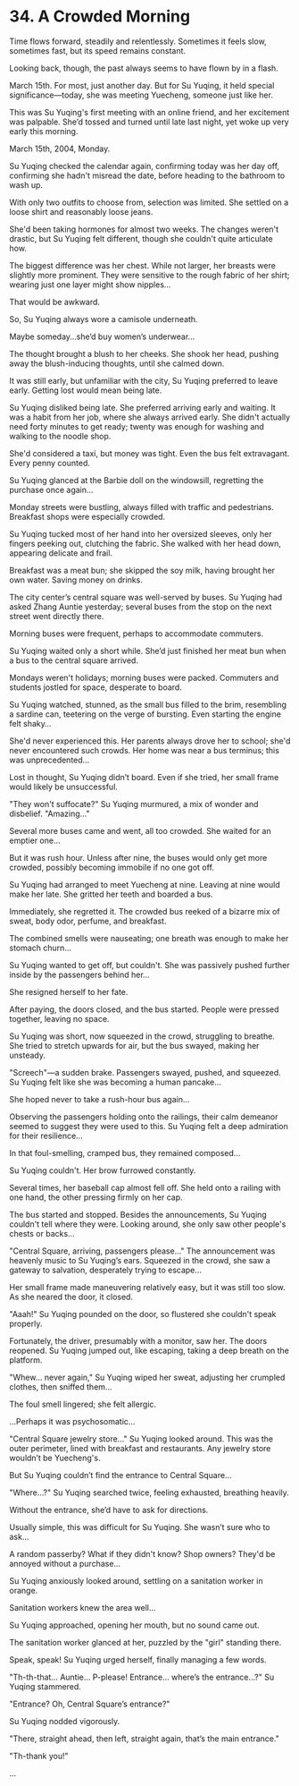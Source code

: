 # 34. A Crowded Morning

Time flows forward, steadily and relentlessly. Sometimes it feels slow, sometimes fast, but its speed remains constant.

Looking back, though, the past always seems to have flown by in a flash.

March 15th. For most, just another day. But for Su Yuqing, it held special significance—today, she was meeting Yuecheng, someone just like her.

This was Su Yuqing's first meeting with an online friend, and her excitement was palpable.  She’d tossed and turned until late last night, yet woke up very early this morning.

March 15th, 2004, Monday.

Su Yuqing checked the calendar again, confirming today was her day off, confirming she hadn't misread the date, before heading to the bathroom to wash up.

With only two outfits to choose from, selection was limited. She settled on a loose shirt and reasonably loose jeans.

She'd been taking hormones for almost two weeks. The changes weren't drastic, but Su Yuqing felt different, though she couldn't quite articulate how.

The biggest difference was her chest. While not larger, her breasts were slightly more prominent.  They were sensitive to the rough fabric of her shirt; wearing just one layer might show nipples…

That would be awkward.

So, Su Yuqing always wore a camisole underneath.

Maybe someday…she’d buy women’s underwear…

The thought brought a blush to her cheeks. She shook her head, pushing away the blush-inducing thoughts, until she calmed down.

It was still early, but unfamiliar with the city, Su Yuqing preferred to leave early.  Getting lost would mean being late.

Su Yuqing disliked being late. She preferred arriving early and waiting.  It was a habit from her job, where she always arrived early.  She didn't actually need forty minutes to get ready; twenty was enough for washing and walking to the noodle shop.

She'd considered a taxi, but money was tight. Even the bus felt extravagant.  Every penny counted.

Su Yuqing glanced at the Barbie doll on the windowsill, regretting the purchase once again…

Monday streets were bustling, always filled with traffic and pedestrians. Breakfast shops were especially crowded.

Su Yuqing tucked most of her hand into her oversized sleeves, only her fingers peeking out, clutching the fabric.  She walked with her head down, appearing delicate and frail.

Breakfast was a meat bun; she skipped the soy milk, having brought her own water. Saving money on drinks.

The city center’s central square was well-served by buses. Su Yuqing had asked Zhang Auntie yesterday; several buses from the stop on the next street went directly there.

Morning buses were frequent, perhaps to accommodate commuters.

Su Yuqing waited only a short while. She’d just finished her meat bun when a bus to the central square arrived.

Mondays weren't holidays; morning buses were packed. Commuters and students jostled for space, desperate to board.

Su Yuqing watched, stunned, as the small bus filled to the brim, resembling a sardine can, teetering on the verge of bursting.  Even starting the engine felt shaky…

She'd never experienced this.  Her parents always drove her to school; she'd never encountered such crowds. Her home was near a bus terminus; this was unprecedented…

Lost in thought, Su Yuqing didn’t board. Even if she tried, her small frame would likely be unsuccessful.

"They won't suffocate?" Su Yuqing murmured, a mix of wonder and disbelief. "Amazing…"

Several more buses came and went, all too crowded. She waited for an emptier one…

But it was rush hour.  Unless after nine, the buses would only get more crowded, possibly becoming immobile if no one got off.

Su Yuqing had arranged to meet Yuecheng at nine. Leaving at nine would make her late.  She gritted her teeth and boarded a bus.

Immediately, she regretted it.  The crowded bus reeked of a bizarre mix of sweat, body odor, perfume, and breakfast.

The combined smells were nauseating; one breath was enough to make her stomach churn…

Su Yuqing wanted to get off, but couldn't.  She was passively pushed further inside by the passengers behind her…

She resigned herself to her fate.

After paying, the doors closed, and the bus started. People were pressed together, leaving no space.

Su Yuqing was short, now squeezed in the crowd, struggling to breathe.  She tried to stretch upwards for air, but the bus swayed, making her unsteady.

"Screech"—a sudden brake.  Passengers swayed, pushed, and squeezed.  Su Yuqing felt like she was becoming a human pancake…

She hoped never to take a rush-hour bus again…

Observing the passengers holding onto the railings, their calm demeanor seemed to suggest they were used to this.  Su Yuqing felt a deep admiration for their resilience…

In that foul-smelling, cramped bus, they remained composed…

Su Yuqing couldn't.  Her brow furrowed constantly.

Several times, her baseball cap almost fell off. She held onto a railing with one hand, the other pressing firmly on her cap.

The bus started and stopped. Besides the announcements, Su Yuqing couldn't tell where they were. Looking around, she only saw other people's chests or backs…

"Central Square, arriving, passengers please…" The announcement was heavenly music to Su Yuqing’s ears.  Squeezed in the crowd, she saw a gateway to salvation, desperately trying to escape…

Her small frame made maneuvering relatively easy, but it was still too slow.  As she neared the door, it closed.

"Aaah!" Su Yuqing pounded on the door, so flustered she couldn't speak properly.

Fortunately, the driver, presumably with a monitor, saw her.  The doors reopened. Su Yuqing jumped out, like escaping, taking a deep breath on the platform.

"Whew… never again," Su Yuqing wiped her sweat, adjusting her crumpled clothes, then sniffed them…

The foul smell lingered; she felt allergic.

…Perhaps it was psychosomatic…

"Central Square jewelry store…" Su Yuqing looked around. This was the outer perimeter, lined with breakfast and restaurants. Any jewelry store wouldn’t be Yuecheng's.

But Su Yuqing couldn’t find the entrance to Central Square…

"Where…?" Su Yuqing searched twice, feeling exhausted, breathing heavily.

Without the entrance, she’d have to ask for directions.

Usually simple, this was difficult for Su Yuqing. She wasn’t sure who to ask…

A random passerby? What if they didn't know? Shop owners?  They'd be annoyed without a purchase…

Su Yuqing anxiously looked around, settling on a sanitation worker in orange.

Sanitation workers knew the area well…

Su Yuqing approached, opening her mouth, but no sound came out.

The sanitation worker glanced at her, puzzled by the "girl" standing there.

Speak, speak!  Su Yuqing urged herself, finally managing a few words.

"Th-th-that… Auntie…  P-please! Entrance… where’s the entrance…?" Su Yuqing stammered.

"Entrance? Oh, Central Square’s entrance?"

Su Yuqing nodded vigorously.

"There, straight ahead, then left, straight again, that’s the main entrance."

"Th-thank you!"

…
